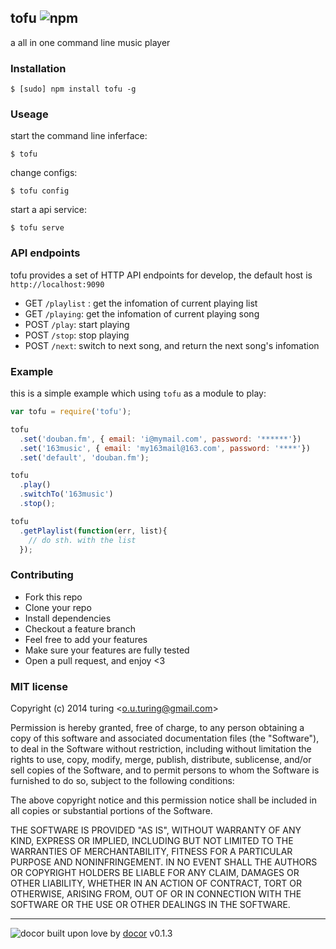 ## tofu ![npm](https://badge.fury.io/js/tofu.png)

a all in one command line music player

### Installation
````
$ [sudo] npm install tofu -g
````

### Useage

start the command line inferface:
```
$ tofu
```
change configs:
```
$ tofu config
```
start a api service:
```
$ tofu serve
```

### API endpoints
tofu provides a set of HTTP API endpoints for develop, the default host is `http://localhost:9090`

- GET `/playlist` : get the infomation of current playing list
- GET `/playing`: get the infomation of current playing song
- POST `/play`: start playing
- POST `/stop`: stop playing
- POST `/next`: switch to next song, and return the next song's infomation

### Example
this is a simple example which using `tofu` as a module to play:
````javascript
var tofu = require('tofu');

tofu
  .set('douban.fm', { email: 'i@mymail.com', password: '******'})
  .set('163music', { email: 'my163mail@163.com', password: '****'})
  .set('default', 'douban.fm');

tofu
  .play()
  .switchTo('163music')
  .stop();

tofu
  .getPlaylist(function(err, list){
    // do sth. with the list
  });
````

### Contributing
- Fork this repo
- Clone your repo
- Install dependencies
- Checkout a feature branch
- Feel free to add your features
- Make sure your features are fully tested
- Open a pull request, and enjoy <3

### MIT license
Copyright (c) 2014 turing &lt;o.u.turing@gmail.com&gt;

Permission is hereby granted, free of charge, to any person obtaining a copy
of this software and associated documentation files (the &quot;Software&quot;), to deal
in the Software without restriction, including without limitation the rights
to use, copy, modify, merge, publish, distribute, sublicense, and/or sell
copies of the Software, and to permit persons to whom the Software is
furnished to do so, subject to the following conditions:

The above copyright notice and this permission notice shall be included in
all copies or substantial portions of the Software.

THE SOFTWARE IS PROVIDED &quot;AS IS&quot;, WITHOUT WARRANTY OF ANY KIND, EXPRESS OR
IMPLIED, INCLUDING BUT NOT LIMITED TO THE WARRANTIES OF MERCHANTABILITY,
FITNESS FOR A PARTICULAR PURPOSE AND NONINFRINGEMENT. IN NO EVENT SHALL THE
AUTHORS OR COPYRIGHT HOLDERS BE LIABLE FOR ANY CLAIM, DAMAGES OR OTHER
LIABILITY, WHETHER IN AN ACTION OF CONTRACT, TORT OR OTHERWISE, ARISING FROM,
OUT OF OR IN CONNECTION WITH THE SOFTWARE OR THE USE OR OTHER DEALINGS IN
THE SOFTWARE.

---
![docor](https://cdn1.iconfinder.com/data/icons/windows8_icons_iconpharm/26/doctor.png)
built upon love by [docor](https://github.com/turingou/docor.git) v0.1.3
